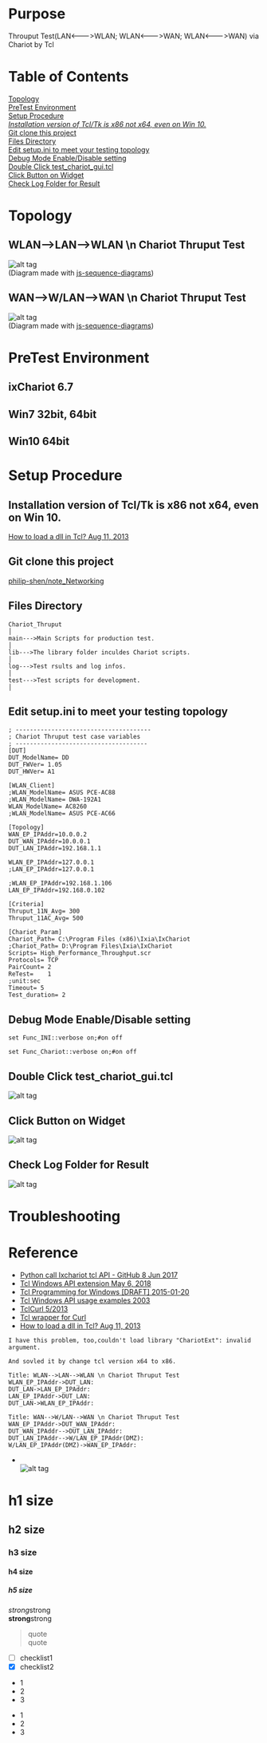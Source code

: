 # Purpose
Throuput Test(LAN<--->WLAN; WLAN<--->WAN; WLAN<--->WAN) via Chariot by Tcl

# Table of Contents  
[Topology](#topology)  
[PreTest Environment](#pretest-environment)  
[Setup Procedure](#setup-procedure)  
    [*Installation version of Tcl/Tk is x86 not x64, even on Win 10.*](#installation-version-of-tcltk-is-x86-not-x64-even-on-win-10)  
    [Git clone this project](#git-clone-this-project)  
    [Files Directory](#files-directory)  
    [Edit setup.ini to meet your testing topology](#edit-setupini-to-meet-your-testing-topology)  
    [Debug Mode Enable/Disable setting](#debug-mode-enabledisable-setting)  
    [Double Click test_chariot_gui.tcl](#double-click-test_chariot_guitcl)  
    [Click Button on Widget](#click-button-on-widget)  
    [Check Log Folder for Result](#check-log-folder-for-result)  

# Topology  
## WLAN-->LAN-->WLAN \n Chariot Thruput Test  
![alt tag](https://i.imgur.com/hkKDpW6.jpg)  
(Diagram made with [js-sequence-diagrams](https://bramp.github.io/js-sequence-diagrams/))  

## WAN-->W/LAN-->WAN \n Chariot Thruput Test  
![alt tag](https://i.imgur.com/RiAvpgf.jpg)  
(Diagram made with [js-sequence-diagrams](https://bramp.github.io/js-sequence-diagrams/))  

# PreTest Environment  
## ixChariot 6.7  
## Win7 32bit, 64bit  
## Win10 64bit  

# Setup Procedure  
## Installation version of Tcl/Tk is x86 not x64, even on Win 10.
[How to load a dll in Tcl? Aug 11, 2013](https://stackoverflow.com/questions/18171997/how-to-load-a-dll-in-tcl)  

## Git clone this project 
[philip-shen/note_Networking](https://github.com/philip-shen/note_Networking)  

## Files Directory  
```  
Chariot_Thruput
│
main--->Main Scripts for production test.
│
lib--->The library folder inculdes Chariot scripts.
│
log--->Test rsults and log infos.
│
test--->Test scripts for development.
│
```  

## Edit setup.ini to meet your testing topology  
```  
; --------------------------------------
; Chariot Thruput test case variables
; -------------------------------------
[DUT]
DUT_ModelName= DD
DUT_FWVer= 1.05
DUT_HWVer= A1

[WLAN_Client]
;WLAN_ModelName= ASUS PCE-AC88
;WLAN_ModelName= DWA-192A1
WLAN_ModelName= AC8260
;WLAN_ModelName= ASUS PCE-AC66

[Topology]
WAN_EP_IPAddr=10.0.0.2
DUT_WAN_IPAddr=10.0.0.1
DUT_LAN_IPAddr=192.168.1.1

WLAN_EP_IPAddr=127.0.0.1
;LAN_EP_IPAddr=127.0.0.1

;WLAN_EP_IPAddr=192.168.1.106
LAN_EP_IPAddr=192.168.0.102

[Criteria]
Thruput_11N_Avg= 300
Thruput_11AC_Avg= 500

[Chariot_Param]
Chariot_Path= C:\Program Files (x86)\Ixia\IxChariot
;Chariot_Path= D:\Program Files\Ixia\IxChariot
Scripts= High_Performance_Throughput.scr
Protocols= TCP
PairCount= 2
ReTest=    1
;unit:sec
Timeout= 5
Test_duration= 2
```  
## Debug Mode Enable/Disable setting
```  
set Func_INI::verbose on;#on off

set Func_Chariot::verbose on;#on off
```  
## Double Click test_chariot_gui.tcl  
![alt tag](https://i.imgur.com/QuC7xZL.jpg)

## Click Button on Widget 
![alt tag](https://i.imgur.com/h3aT4ze.jpg)  

##  Check Log Folder for Result  
![alt tag](https://i.imgur.com/LZllH9N.jpg)

# Troubleshooting  


# Reference
* [Python call Ixchariot tcl API - GitHub 8 Jun 2017](https://github.com/qdyxmas/PyIxChariot)
* [Tcl Windows API extension May 6, 2018](https://twapi.magicsplat.com/)  
* [Tcl Programming for Windows [DRAFT] 2015-01-20](https://www.magicsplat.com/book/)  
* [Tcl Windows API usage examples 2003](https://twapi.magicsplat.com/v1.1/examples.html)  
* [TclCurl 5/2013](https://wiki.tcl-lang.org/page/TclCurl)  
* [Tcl wrapper for Curl ](https://github.com/jdc8/tclcurl)  
* [How to load a dll in Tcl? Aug 11, 2013](https://stackoverflow.com/questions/18171997/how-to-load-a-dll-in-tcl)  
```
I have this problem, too,couldn't load library "ChariotExt": invalid argument.

And sovled it by change tcl version x64 to x86.
```  

```  
Title: WLAN-->LAN-->WLAN \n Chariot Thruput Test
WLAN_EP_IPAddr->DUT_LAN:
DUT_LAN->LAN_EP_IPAddr:
LAN_EP_IPAddr->DUT_LAN:
DUT_LAN->WLAN_EP_IPAddr:
```  

```  
Title: WAN-->W/LAN-->WAN \n Chariot Thruput Test
WAN_EP_IPAddr->DUT_WAN_IPAddr:
DUT_WAN_IPAddr-->DUT_LAN_IPAddr:
DUT_LAN_IPAddr-->W/LAN_EP_IPAddr(DMZ):
W/LAN_EP_IPAddr(DMZ)->WAN_EP_IPAddr:
```  

* []()  
![alt tag]()

# h1 size

## h2 size

### h3 size

#### h4 size

##### h5 size

*strong*strong  
**strong**strong  

> quote  
> quote

- [ ] checklist1
- [x] checklist2

* 1
* 2
* 3

- 1
- 2
- 3
